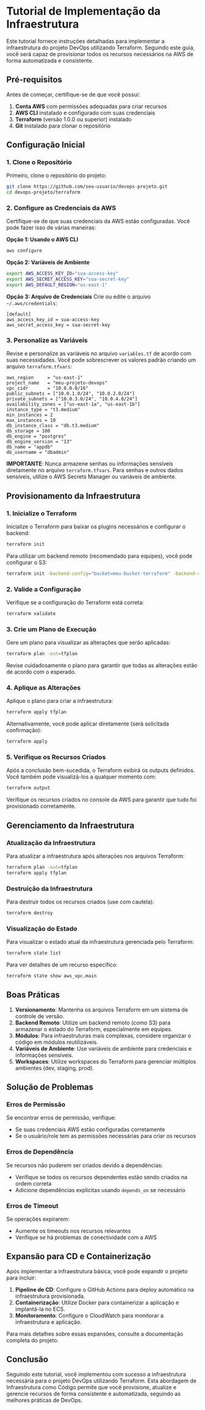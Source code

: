 # Tutorial de Implementação da Infraestrutura

Este tutorial fornece instruções detalhadas para implementar a infraestrutura do projeto DevOps utilizando Terraform. Seguindo este guia, você será capaz de provisionar todos os recursos necessários na AWS de forma automatizada e consistente.

## Pré-requisitos

Antes de começar, certifique-se de que você possui:

1. **Conta AWS** com permissões adequadas para criar recursos
2. **AWS CLI** instalado e configurado com suas credenciais
3. **Terraform** (versão 1.0.0 ou superior) instalado
4. **Git** instalado para clonar o repositório

## Configuração Inicial

### 1. Clone o Repositório

Primeiro, clone o repositório do projeto:

```bash
git clone https://github.com/seu-usuario/devops-projeto.git
cd devops-projeto/terraform
```

### 2. Configure as Credenciais da AWS

Certifique-se de que suas credenciais da AWS estão configuradas. Você pode fazer isso de várias maneiras:

**Opção 1: Usando o AWS CLI**
```bash
aws configure
```

**Opção 2: Variáveis de Ambiente**
```bash
export AWS_ACCESS_KEY_ID="sua-access-key"
export AWS_SECRET_ACCESS_KEY="sua-secret-key"
export AWS_DEFAULT_REGION="us-east-1"
```

**Opção 3: Arquivo de Credenciais**
Crie ou edite o arquivo `~/.aws/credentials`:
```
[default]
aws_access_key_id = sua-access-key
aws_secret_access_key = sua-secret-key
```

### 3. Personalize as Variáveis

Revise e personalize as variáveis no arquivo `variables.tf` de acordo com suas necessidades. Você pode sobrescrever os valores padrão criando um arquivo `terraform.tfvars`:

```hcl
aws_region     = "us-east-1"
project_name   = "meu-projeto-devops"
vpc_cidr       = "10.0.0.0/16"
public_subnets = ["10.0.1.0/24", "10.0.2.0/24"]
private_subnets = ["10.0.3.0/24", "10.0.4.0/24"]
availability_zones = ["us-east-1a", "us-east-1b"]
instance_type = "t3.medium"
min_instances = 2
max_instances = 10
db_instance_class = "db.t3.medium"
db_storage = 100
db_engine = "postgres"
db_engine_version = "13"
db_name = "appdb"
db_username = "dbadmin"
```

**IMPORTANTE**: Nunca armazene senhas ou informações sensíveis diretamente no arquivo `terraform.tfvars`. Para senhas e outros dados sensíveis, utilize o AWS Secrets Manager ou variáveis de ambiente.

## Provisionamento da Infraestrutura

### 1. Inicialize o Terraform

Inicialize o Terraform para baixar os plugins necessários e configurar o backend:

```bash
terraform init
```

Para utilizar um backend remoto (recomendado para equipes), você pode configurar o S3:

```bash
terraform init -backend-config="bucket=meu-bucket-terraform" -backend-config="key=devops-projeto/terraform.tfstate" -backend-config="region=us-east-1"
```

### 2. Valide a Configuração

Verifique se a configuração do Terraform está correta:

```bash
terraform validate
```

### 3. Crie um Plano de Execução

Gere um plano para visualizar as alterações que serão aplicadas:

```bash
terraform plan -out=tfplan
```

Revise cuidadosamente o plano para garantir que todas as alterações estão de acordo com o esperado.

### 4. Aplique as Alterações

Aplique o plano para criar a infraestrutura:

```bash
terraform apply tfplan
```

Alternativamente, você pode aplicar diretamente (será solicitada confirmação):

```bash
terraform apply
```

### 5. Verifique os Recursos Criados

Após a conclusão bem-sucedida, o Terraform exibirá os outputs definidos. Você também pode visualizá-los a qualquer momento com:

```bash
terraform output
```

Verifique os recursos criados no console da AWS para garantir que tudo foi provisionado corretamente.

## Gerenciamento da Infraestrutura

### Atualização da Infraestrutura

Para atualizar a infraestrutura após alterações nos arquivos Terraform:

```bash
terraform plan -out=tfplan
terraform apply tfplan
```

### Destruição da Infraestrutura

Para destruir todos os recursos criados (use com cautela):

```bash
terraform destroy
```

### Visualização do Estado

Para visualizar o estado atual da infraestrutura gerenciada pelo Terraform:

```bash
terraform state list
```

Para ver detalhes de um recurso específico:

```bash
terraform state show aws_vpc.main
```

## Boas Práticas

1. **Versionamento**: Mantenha os arquivos Terraform em um sistema de controle de versão.
2. **Backend Remoto**: Utilize um backend remoto (como S3) para armazenar o estado do Terraform, especialmente em equipes.
3. **Módulos**: Para infraestruturas mais complexas, considere organizar o código em módulos reutilizáveis.
4. **Variáveis de Ambiente**: Use variáveis de ambiente para credenciais e informações sensíveis.
5. **Workspaces**: Utilize workspaces do Terraform para gerenciar múltiplos ambientes (dev, staging, prod).

## Solução de Problemas

### Erros de Permissão

Se encontrar erros de permissão, verifique:
- Se suas credenciais AWS estão configuradas corretamente
- Se o usuário/role tem as permissões necessárias para criar os recursos

### Erros de Dependência

Se recursos não puderem ser criados devido a dependências:
- Verifique se todos os recursos dependentes estão sendo criados na ordem correta
- Adicione dependências explícitas usando `depends_on` se necessário

### Erros de Timeout

Se operações expirarem:
- Aumente os timeouts nos recursos relevantes
- Verifique se há problemas de conectividade com a AWS

## Expansão para CD e Containerização

Após implementar a infraestrutura básica, você pode expandir o projeto para incluir:

1. **Pipeline de CD**: Configure o GitHub Actions para deploy automático na infraestrutura provisionada.
2. **Containerização**: Utilize Docker para containerizar a aplicação e implantá-la no ECS.
3. **Monitoramento**: Configure o CloudWatch para monitorar a infraestrutura e aplicação.

Para mais detalhes sobre essas expansões, consulte a documentação completa do projeto.

## Conclusão

Seguindo este tutorial, você implementou com sucesso a infraestrutura necessária para o projeto DevOps utilizando Terraform. Esta abordagem de Infraestrutura como Código permite que você provisione, atualize e gerencie recursos de forma consistente e automatizada, seguindo as melhores práticas de DevOps.

